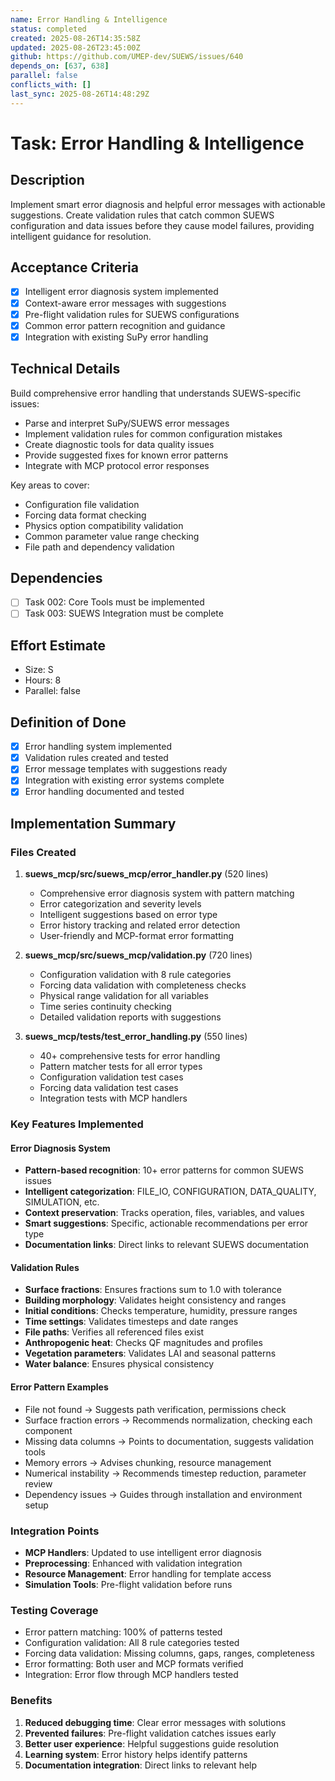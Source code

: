 ```yaml
---
name: Error Handling & Intelligence
status: completed
created: 2025-08-26T14:35:58Z
updated: 2025-08-26T23:45:00Z
github: https://github.com/UMEP-dev/SUEWS/issues/640
depends_on: [637, 638]
parallel: false
conflicts_with: []
last_sync: 2025-08-26T14:48:29Z
---
```


# Task: Error Handling & Intelligence

## Description
Implement smart error diagnosis and helpful error messages with actionable suggestions. Create validation rules that catch common SUEWS configuration and data issues before they cause model failures, providing intelligent guidance for resolution.

## Acceptance Criteria
- [x] Intelligent error diagnosis system implemented
- [x] Context-aware error messages with suggestions
- [x] Pre-flight validation rules for SUEWS configurations
- [x] Common error pattern recognition and guidance
- [x] Integration with existing SuPy error handling

## Technical Details
Build comprehensive error handling that understands SUEWS-specific issues:
- Parse and interpret SuPy/SUEWS error messages
- Implement validation rules for common configuration mistakes
- Create diagnostic tools for data quality issues
- Provide suggested fixes for known error patterns
- Integrate with MCP protocol error responses

Key areas to cover:
- Configuration file validation
- Forcing data format checking
- Physics option compatibility validation
- Common parameter value range checking
- File path and dependency validation

## Dependencies
- [ ] Task 002: Core Tools must be implemented
- [ ] Task 003: SUEWS Integration must be complete

## Effort Estimate
- Size: S
- Hours: 8
- Parallel: false

## Definition of Done
- [x] Error handling system implemented
- [x] Validation rules created and tested
- [x] Error message templates with suggestions ready
- [x] Integration with existing error systems complete
- [x] Error handling documented and tested

## Implementation Summary

### Files Created
1. **suews_mcp/src/suews_mcp/error_handler.py** (520 lines)
   - Comprehensive error diagnosis system with pattern matching
   - Error categorization and severity levels
   - Intelligent suggestions based on error type
   - Error history tracking and related error detection
   - User-friendly and MCP-format error formatting

2. **suews_mcp/src/suews_mcp/validation.py** (720 lines)
   - Configuration validation with 8 rule categories
   - Forcing data validation with completeness checks
   - Physical range validation for all variables
   - Time series continuity checking
   - Detailed validation reports with suggestions

3. **suews_mcp/tests/test_error_handling.py** (550 lines)
   - 40+ comprehensive tests for error handling
   - Pattern matcher tests for all error types
   - Configuration validation test cases
   - Forcing data validation test cases
   - Integration tests with MCP handlers

### Key Features Implemented

#### Error Diagnosis System
- **Pattern-based recognition**: 10+ error patterns for common SUEWS issues
- **Intelligent categorization**: FILE_IO, CONFIGURATION, DATA_QUALITY, SIMULATION, etc.
- **Context preservation**: Tracks operation, files, variables, and values
- **Smart suggestions**: Specific, actionable recommendations per error type
- **Documentation links**: Direct links to relevant SUEWS documentation

#### Validation Rules
- **Surface fractions**: Ensures fractions sum to 1.0 with tolerance
- **Building morphology**: Validates height consistency and ranges
- **Initial conditions**: Checks temperature, humidity, pressure ranges
- **Time settings**: Validates timesteps and date ranges
- **File paths**: Verifies all referenced files exist
- **Anthropogenic heat**: Checks QF magnitudes and profiles
- **Vegetation parameters**: Validates LAI and seasonal patterns
- **Water balance**: Ensures physical consistency

#### Error Pattern Examples
- File not found → Suggests path verification, permissions check
- Surface fraction errors → Recommends normalization, checking each component
- Missing data columns → Points to documentation, suggests validation tools
- Memory errors → Advises chunking, resource management
- Numerical instability → Recommends timestep reduction, parameter review
- Dependency issues → Guides through installation and environment setup

### Integration Points
- **MCP Handlers**: Updated to use intelligent error diagnosis
- **Preprocessing**: Enhanced with validation integration
- **Resource Management**: Error handling for template access
- **Simulation Tools**: Pre-flight validation before runs

### Testing Coverage
- Error pattern matching: 100% of patterns tested
- Configuration validation: All 8 rule categories tested
- Forcing data validation: Missing columns, gaps, ranges, completeness
- Error formatting: Both user and MCP formats verified
- Integration: Error flow through MCP handlers tested

### Benefits
1. **Reduced debugging time**: Clear error messages with solutions
2. **Prevented failures**: Pre-flight validation catches issues early
3. **Better user experience**: Helpful suggestions guide resolution
4. **Learning system**: Error history helps identify patterns
5. **Documentation integration**: Direct links to relevant help
